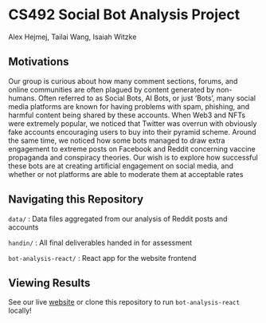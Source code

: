 # CS492 Social Bot Analysis Project

Alex Hejmej, Tailai Wang, Isaiah Witzke

## Motivations

Our group is curious about how many comment sections, forums, and online communities are often plagued by content generated by non-humans. Often referred to as Social Bots, AI Bots, or just ‘Bots’, many social media platforms are known for having problems with spam, phishing, and harmful content being shared by these accounts. When Web3 and NFTs were extremely popular, we noticed that Twitter was overrun with obviously fake accounts encouraging users to buy into their pyramid scheme. Around the same time, we noticed how some bots managed to draw extra engagement to extreme posts on Facebook and Reddit concerning vaccine propaganda and conspiracy theories. Our wish is to explore how successful these bots are at creating artificial engagement on social media, and whether or not platforms are able to moderate them at acceptable rates

## Navigating this Repository

`data/` : Data files aggregated from our analysis of Reddit posts and accounts

`handin/` : All final deliverables handed in for assessment

`bot-analysis-react/` : React app for the website frontend

## Viewing Results

See our live [website](https://tailaiwang.me/bot-analysis/) or clone this repository to run `bot-analysis-react` locally!

